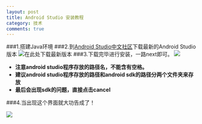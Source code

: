 ```yaml
---
layout: post
title: Android Studio 安装教程
category: 技术
comments: true
---
```


###1.搭建Java环境
###2.到[Android Studio中文社区](http://www.android-studio.org/)下载最新的Android Studio版本
![在此处下载最新版本](http://cl.ly/27060U3B090C/360%E6%88%AA%E5%9B%BE20160104205248923.jpg)
###3.下载完毕进行安装，一路next即可。
![](http://cl.ly/1h3Y31453U3D/download/QQ%E6%88%AA%E5%9B%BE20160104230215.png)

- **注意android studio程序存放的路径名，不能含有空格。**
- **建议android studio程序存放的路径和android sdk的路径分两个文件夹来存放**
- **最后会出现sdk的问题，直接点击cancel**

###4.当出现这个界面就大功告成了！

![](http://cl.ly/312C3L0U3H3L/download/QQ%E6%88%AA%E5%9B%BE20160104230502.png)


